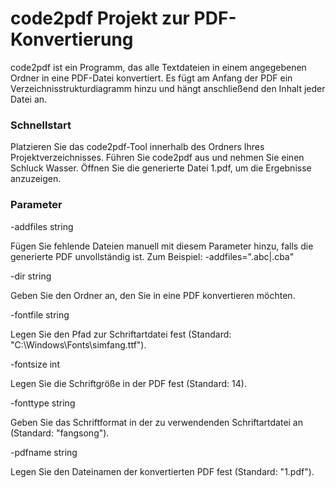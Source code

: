 # code2pdf Projekt zur PDF-Konvertierung
code2pdf ist ein Programm, das alle Textdateien in einem angegebenen Ordner in eine PDF-Datei konvertiert. Es fügt am Anfang der PDF ein Verzeichnisstrukturdiagramm hinzu und hängt anschließend den Inhalt jeder Datei an.

### Schnellstart
Platzieren Sie das code2pdf-Tool innerhalb des Ordners Ihres Projektverzeichnisses.
Führen Sie code2pdf aus und nehmen Sie einen Schluck Wasser.
Öffnen Sie die generierte Datei 1.pdf, um die Ergebnisse anzuzeigen.

### Parameter
-addfiles string

Fügen Sie fehlende Dateien manuell mit diesem Parameter hinzu, falls die generierte PDF unvollständig ist. Zum Beispiel: -addfiles=".abc|.cba"

-dir string

Geben Sie den Ordner an, den Sie in eine PDF konvertieren möchten.

-fontfile string

Legen Sie den Pfad zur Schriftartdatei fest (Standard: "C:\Windows\Fonts\simfang.ttf").

-fontsize int

Legen Sie die Schriftgröße in der PDF fest (Standard: 14).

-fonttype string

Geben Sie das Schriftformat in der zu verwendenden Schriftartdatei an (Standard: "fangsong").

-pdfname string

Legen Sie den Dateinamen der konvertierten PDF fest (Standard: "1.pdf").
